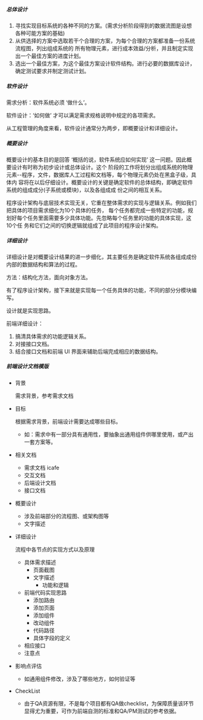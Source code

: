 ##### 总体设计

1. 寻找实现目标系统的各种不同的方案。(需求分析阶段得到的数据流图是设想各种可能方案的基础)
2. 从供选择的方案中选取若干个合理的方案，为每个合理的方案都准备一份系统流程图，列出组成系统的
   所有物理元素，进行成本效益/分析，并且制定实现出一个最佳方案的进度计划。
3. 选出一个最佳方案，为这个最佳方案设计软件结构。进行必要的数据库设计，确定测试要求并制定测试计划。

##### 软件设计
需求分析：软件系统必须 ‘做什么’。

软件设计：‘如何做’ 才可以满足需求规格说明中规定的各项需求。

从工程管理的角度来看，软件设计通常分为两步，即概要设计和详细设计。

##### 概要设计
概要设计的基本目的是回答 ‘概括的说，软件系统应如何实现’ 这一问题。因此概要设计有时称为初步设计或总体设计。这个
阶段的工作将划分出组成系统的物理元素--程序，文件，数据库人工过程和文档等，每个物理元素仍处在黑盒子级，具体内
容将在以后仔细设计。概要设计的关键是确定软件的总体结构，即确定软件系统的组成成分(子系统或模块)，以及各组成成
份之间的相互关系。

程序设计架构与底层技术实现无关，它重在整体需求的实现与逻辑关系。例如我们把具体的项目需求细化为10个具体的任务，
每个任务都完成一些特定的功能，规划好每个任务里面需要多少具体功能。先忽略每个任务里的功能的具体实现，这10个任
务和它们之间的切换逻辑就组成了此项目的程序设计架构。

##### 详细设计
详细设计是对概要设计结果的进一步细化，其主要任务是确定软件系统各组成成份内部的数据结构和算法的过程。

方法：结构化方法，面向对象方法。

有了程序设计架构，接下来就是实现每一个任务具体的功能，不同的部分分模块编写。

设计就是实现思路。

前端详细设计：

1. 搞清具体需求的功能逻辑关系。
2. 对接接口文档。
3. 结合接口文档和前端 UI 界面来辅助后端完成相应的数据结构。

##### 前端设计文档模版

* 背景

  需求背景，参考需求文档

* 目标

  根据需求背景，前端设计需要达成哪些目标。

  * 如：需求中有一部分具有通用性，要抽象出通用组件供哪里使用，或产出一套方案等。

* 相关文档

  * 需求文档 icafe
  * 交互文档
  * 后端设计文档
  * 接口文档

* 概要设计

  * 涉及前端部分的流程图、或架构图等
  * 文字描述

* 详细设计

  流程中各节点的实现方式以及原理

  * 具体需求描述
    * 页面截图
    * 文字描述
      * 功能和逻辑
  * 前端代码实现思路
    * 添加路由
    * 添加页面
    * 添加组件
    * 改动组件
    * 代码路径
    * 具体字段的定义
  * 相应接口
  * 注意点

* 影响点评估

  * 如通用组件修改，涉及了哪些地方，如何验证等

* CheckList

  * 由于QA资源有限，不是每个项目都有QA做checklist，为保障质量该环节显得尤为重要，可作为前端自测的标准和QA/PM测试的参考依据。
